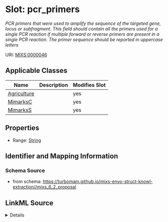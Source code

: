 # Slot: pcr_primers


_PCR primers that were used to amplify the sequence of the targeted gene, locus or subfragment. This field should contain all the primers used for a single PCR reaction if multiple forward or reverse primers are present in a single PCR reaction. The primer sequence should be reported in uppercase letters_



URI: [MIXS:0000046](https://w3id.org/mixs/0000046)



<!-- no inheritance hierarchy -->




## Applicable Classes

| Name | Description | Modifies Slot |
| --- | --- | --- |
[Agriculture](Agriculture.md) |  |  yes  |
[MimarksC](MimarksC.md) |  |  yes  |
[MimarksS](MimarksS.md) |  |  yes  |







## Properties

* Range: [String](String.md)





## Identifier and Mapping Information







### Schema Source


* from schema: https://turbomam.github.io/mixs-envo-struct-knowl-extraction//mixs_6_2_proposal




## LinkML Source

<details>
```yaml
name: pcr_primers
description: PCR primers that were used to amplify the sequence of the targeted gene,
  locus or subfragment. This field should contain all the primers used for a single
  PCR reaction if multiple forward or reverse primers are present in a single PCR
  reaction. The primer sequence should be reported in uppercase letters
title: pcr primers
notes:
- pcr
in_subset:
- sequencing
from_schema: https://turbomam.github.io/mixs-envo-struct-knowl-extraction//mixs_6_2_proposal
rank: 1000
string_serialization: FWD:{dna};REV:{dna}
slot_uri: MIXS:0000046
multivalued: false
alias: pcr_primers
domain_of:
- Agriculture
- MimarksC
- MimarksS
range: string

```
</details>